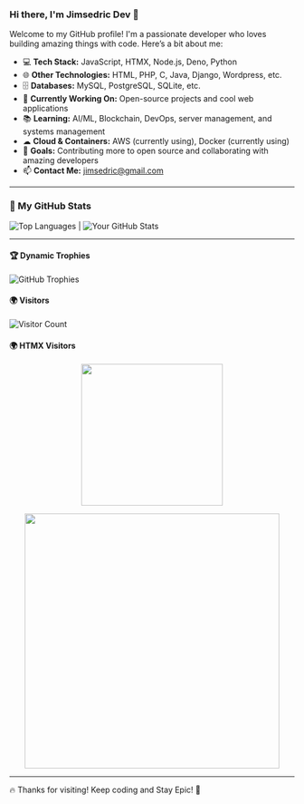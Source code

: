 ### Hi there, I'm Jimsedric Dev 👋

Welcome to my GitHub profile! I'm a passionate developer who loves building amazing things with code. Here’s a bit about me:

- 💻 **Tech Stack:** JavaScript, HTMX, Node.js, Deno, Python
- 🌐 **Other Technologies:** HTML, PHP, C, Java, Django, Wordpress, etc.
- 🗄 **Databases:** MySQL, PostgreSQL, SQLite, etc.
- 🚀 **Currently Working On:** Open-source projects and cool web applications
- 📚 **Learning:** AI/ML, Blockchain, DevOps, server management, and systems management
- ☁ **Cloud & Containers:** AWS (currently using), Docker (currently using)
- 🎯 **Goals:** Contributing more to open source and collaborating with amazing developers
- 📫 **Contact Me:** jimsedric@gmail.com

---

### 🚀 My GitHub Stats

 ![Top Languages](https://github-readme-stats.vercel.app/api/top-langs/?username=espinojim2&layout=compact&theme=radical)
    |
![Your GitHub Stats](https://github-readme-stats.vercel.app/api?username=espinojim2&show_icons=true&theme=radical) 
     





---




#### 🏆 Dynamic Trophies
![GitHub Trophies](https://github-profile-trophy.vercel.app/?username=espinojim2&theme=darkhub)

#### 🌍 Visitors 
![Visitor Count](https://komarev.com/ghpvc/?username=espinojim2&label=Profile%20Views&color=blue&style=plastic)

#### 🌍 HTMX Visitors
<p align="center">
  <img src="https://htmx.ceo/assets/visitor.gif" width="250px">
</p>






<p align="center">
  <img src="https://images-cdn.9gag.com/photo/avgrDDb_700b.jpg" width="450px">
</p>



---

🔥 Thanks for visiting! Keep coding and Stay Epic! 🚀
